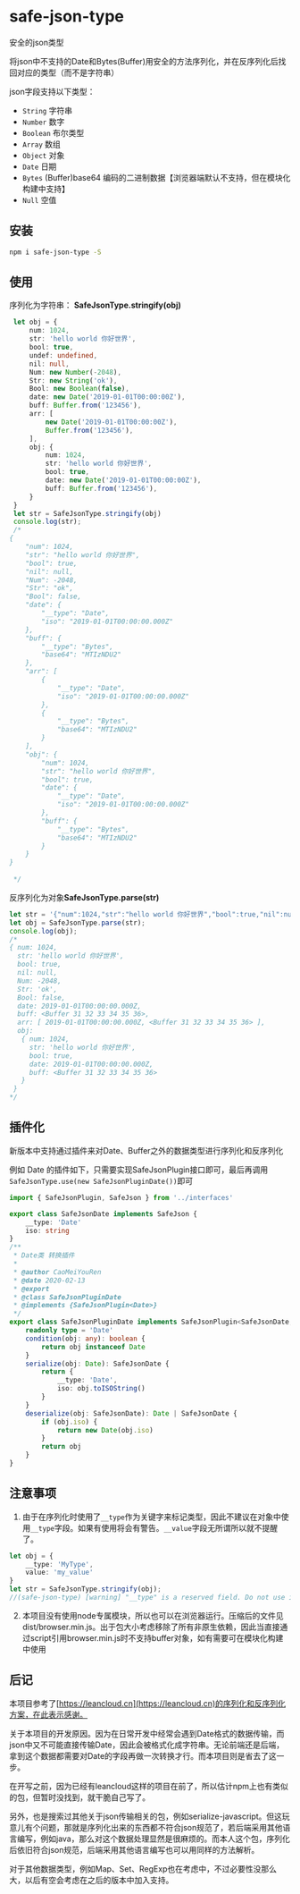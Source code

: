 # safe-json-type

安全的json类型

将json中不支持的Date和Bytes(Buffer)用安全的方法序列化，并在反序列化后找回对应的类型（而不是字符串）

json字段支持以下类型：

-   `String` 字符串
-   `Number` 数字
-   `Boolean` 布尔类型
-   `Array` 数组
-   `Object` 对象
-   `Date` 日期
-   `Bytes` (Buffer)base64 编码的二进制数据【浏览器端默认不支持，但在模块化构建中支持】
-   `Null` 空值

## 安装

```bash
npm i safe-json-type -S
```

## 使用

序列化为字符串： **SafeJsonType.stringify(obj)**

```typescript
 let obj = {
     num: 1024,
     str: 'hello world 你好世界',
     bool: true,
     undef: undefined,
     nil: null,
     Num: new Number(-2048),
     Str: new String('ok'),
     Bool: new Boolean(false),
     date: new Date('2019-01-01T00:00:00Z'),
     buff: Buffer.from('123456'),
     arr: [
         new Date('2019-01-01T00:00:00Z'),
         Buffer.from('123456'),
     ],
     obj: {
         num: 1024,
         str: 'hello world 你好世界',
         bool: true,
         date: new Date('2019-01-01T00:00:00Z'),
         buff: Buffer.from('123456'),
     }
 }
 let str = SafeJsonType.stringify(obj)
 console.log(str);
 /*
{
    "num": 1024,
    "str": "hello world 你好世界",
    "bool": true,
    "nil": null,
    "Num": -2048,
    "Str": "ok",
    "Bool": false,
    "date": {
        "__type": "Date",
        "iso": "2019-01-01T00:00:00.000Z"
    },
    "buff": {
        "__type": "Bytes",
        "base64": "MTIzNDU2"
    },
    "arr": [
        {
            "__type": "Date",
            "iso": "2019-01-01T00:00:00.000Z"
        },
        {
            "__type": "Bytes",
            "base64": "MTIzNDU2"
        }
    ],
    "obj": {
        "num": 1024,
        "str": "hello world 你好世界",
        "bool": true,
        "date": {
            "__type": "Date",
            "iso": "2019-01-01T00:00:00.000Z"
        },
        "buff": {
            "__type": "Bytes",
            "base64": "MTIzNDU2"
        }
    }
}
 
 */
```

反序列化为对象**SafeJsonType.parse(str)**

```typescript
let str = '{"num":1024,"str":"hello world 你好世界","bool":true,"nil":null,"Num":-2048,"Str":"ok","Bool":false,"date":{"__type":"Date","iso":"2019-01-01T00:00:00.000Z"},"buff":{"__type":"Bytes","base64":"MTIzNDU2"},"arr":[{"__type":"Date","iso":"2019-01-01T00:00:00.000Z"},{"__type":"Bytes","base64":"MTIzNDU2"}],"obj":{"num":1024,"str":"hello world 你好世界","bool":true,"date":{"__type":"Date","iso":"2019-01-01T00:00:00.000Z"},"buff":{"__type":"Bytes","base64":"MTIzNDU2"}}}';
let obj = SafeJsonType.parse(str);
console.log(obj);
/*
{ num: 1024,
  str: 'hello world 你好世界',
  bool: true,
  nil: null,
  Num: -2048,
  Str: 'ok',
  Bool: false,
  date: 2019-01-01T00:00:00.000Z,
  buff: <Buffer 31 32 33 34 35 36>,
  arr: [ 2019-01-01T00:00:00.000Z, <Buffer 31 32 33 34 35 36> ],
  obj:
   { num: 1024,
     str: 'hello world 你好世界',
     bool: true,
     date: 2019-01-01T00:00:00.000Z,
     buff: <Buffer 31 32 33 34 35 36> 
   }
 }
*/
```

## 插件化

新版本中支持通过插件来对Date、Buffer之外的数据类型进行序列化和反序列化

例如 Date 的插件如下，只需要实现SafeJsonPlugin接口即可，最后再调用 ```SafeJsonType.use(new SafeJsonPluginDate())```即可

```typescript
import { SafeJsonPlugin, SafeJson } from '../interfaces'

export class SafeJsonDate implements SafeJson {
    __type: 'Date'
    iso: string
}
/**
 * Date类 转换插件
 *
 * @author CaoMeiYouRen
 * @date 2020-02-13
 * @export
 * @class SafeJsonPluginDate
 * @implements {SafeJsonPlugin<Date>}
 */
export class SafeJsonPluginDate implements SafeJsonPlugin<SafeJsonDate, Date> {
    readonly type = 'Date'
    condition(obj: any): boolean {
        return obj instanceof Date
    }
    serialize(obj: Date): SafeJsonDate {
        return {
            __type: 'Date',
            iso: obj.toISOString()
        }
    }
    deserialize(obj: SafeJsonDate): Date | SafeJsonDate {
        if (obj.iso) {
            return new Date(obj.iso)
        }
        return obj
    }
}
```



## 注意事项

1.  由于在序列化时使用了`__type`作为关键字来标记类型，因此不建议在对象中使用`__type`字段。如果有使用将会有警告。`__value`字段无所谓所以就不提醒了。

```typescript
let obj = {
    __type: 'MyType',
    value: 'my_value'
}
let str = SafeJsonType.stringify(obj);
//(safe-json-type) [warning] "__type" is a reserved field. Do not use it unless necessary
```

2.  本项目没有使用node专属模块，所以也可以在浏览器运行。压缩后的文件见dist/browser.min.js。出于包大小考虑移除了所有非原生依赖，因此当直接通过script引用browser.min.js时不支持buffer对象，如有需要可在模块化构建中使用

## 后记

本项目参考了[https://leancloud.cn](https://leancloud.cn)的序列化和反序列化方案，在此表示感谢。

关于本项目的开发原因。因为在日常开发中经常会遇到Date格式的数据传输，而json中又不可能直接传输Date，因此会被格式化成字符串。无论前端还是后端，拿到这个数据都需要对Date的字段再做一次转换才行。而本项目则是省去了这一步。

在开写之前，因为已经有leancloud这样的项目在前了，所以估计npm上也有类似的包，但暂时没找到，就干脆自己写了。

另外，也是搜索过其他关于json传输相关的包，例如serialize-javascript。但这玩意儿有个问题，那就是序列化出来的东西都不符合json规范了，若后端采用其他语言编写，例如java，那么对这个数据处理显然是很麻烦的。而本人这个包，序列化后依旧符合json规范，后端采用其他语言编写也可以用同样的方法解析。

对于其他数据类型，例如Map、Set、RegExp也在考虑中，不过必要性没那么大，以后有空会考虑在之后的版本中加入支持。